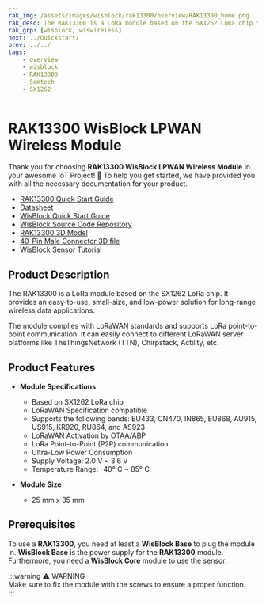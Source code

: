 ```yaml
---
rak_img: /assets/images/wisblock/rak13300/overview/RAK13300_home.png
rak_desc: The RAK13300 is a LoRa module based on the SX1262 LoRa chip that provides an easy-to-use, small-size, low-power solution for long-range wireless data applications.
rak_grp: [wisblock, wiswireless]
next: ../Quickstart/
prev: ../../
tags:
    - overview
    - wisblock
    - RAK13300
    - Semtech
    - SX1262
---
```



# RAK13300 WisBlock LPWAN Wireless Module

Thank you for choosing **RAK13300 WisBlock LPWAN Wireless Module** in your awesome IoT Project! 🎉 To help you get started, we have provided you with all the necessary documentation for your product.

* [RAK13300 Quick Start Guide](../Quickstart/)
* [Datasheet](../Datasheet/)
* <a href="../../Quickstart/" target="_blank">WisBlock Quick Start Guide</a>
* [WisBlock Source Code Repository](https://github.com/RAKWireless/WisBlock/)
* [RAK13300 3D Model](https://downloads.rakwireless.com/3D_File/WisBlock/3D_RAK13300.stp)
* [40-Pin Male Connector 3D file](https://downloads.rakwireless.com/3D_File/Accessory/WisConnector/M40S1003K6M.stp)
* [WisBlock Sensor Tutorial](/Knowledge-Hub/Learn/WisBlock-Sensor-Tutorial/)

<!--**Examples** -->

<!--For All WisBlock Core: -->
<!--* [Sample Code: RAK12012](https://github.com/RAKWireless/WisBlock/blob/master/examples/common/IO/RAK12005_WaterDetector/RAK12005_WaterDetector.ino)-->

## Product Description

The RAK13300 is a LoRa module based on the SX1262 LoRa chip. It provides an easy-to-use, small-size, and low-power solution for long-range wireless data applications.

The module complies with LoRaWAN standards and supports LoRa point-to-point communication. It can easily connect to different LoRaWAN server platforms like TheThingsNetwork (TTN), Chirpstack, Actility, etc.


## Product Features

* **Module Specifications**
    * Based on SX1262 LoRa chip
    * LoRaWAN Specification compatible
    * Supports the following bands: EU433, CN470, IN865, EU868, AU915, US915, KR920, RU864, and AS923
    * LoRaWAN Activation by OTAA/ABP
    * LoRa Point-to-Point (P2P) communication
    * Ultra-Low Power Consumption
    * Supply Voltage: 2.0&nbsp;V ~ 3.6&nbsp;V
    * Temperature Range: -40°&nbsp;C ~ 85°&nbsp;C

* **Module Size**
    * 25&nbsp;mm x 35&nbsp;mm

## Prerequisites

To use a **RAK13300**, you need at least a **WisBlock Base** to plug the module in. **WisBlock Base** is the power supply for the **RAK13300** module. Furthermore, you need a **WisBlock Core** module to use the sensor.

:::warning ⚠️ WARNING    
Make sure to fix the module with the screws to ensure a proper function.    
:::